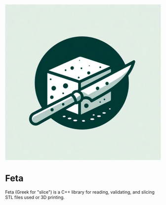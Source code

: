 ![Project Logo](img/feta.jpg)

# Feta

Feta (Greek for "slice") is a C++ library for reading, validating, and slicing STL files used or 3D printing.
